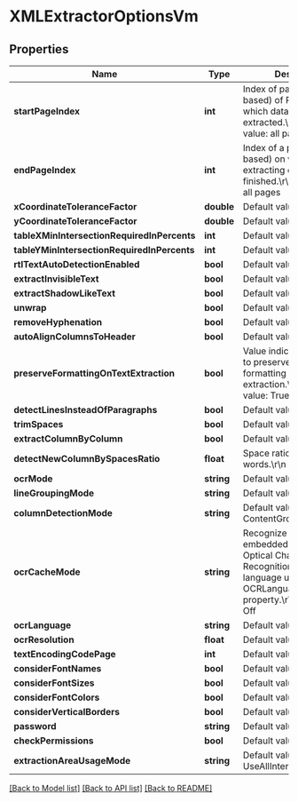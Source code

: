 # XMLExtractorOptionsVm

## Properties
Name | Type | Description | Notes
------------ | ------------- | ------------- | -------------
**startPageIndex** | **int** | Index of page (zero-based) of PDF file from which data will be extracted.\r\n            Default value: all pages | [optional] 
**endPageIndex** | **int** | Index of a page (zero-based) on which extracting of data will be finished.\r\n            Default value: all pages | [optional] 
**xCoordinateToleranceFactor** | **double** | Default value: 20 | [optional] 
**yCoordinateToleranceFactor** | **double** | Default value: 30 | [optional] 
**tableXMinIntersectionRequiredInPercents** | **int** | Default value: 49 | [optional] 
**tableYMinIntersectionRequiredInPercents** | **int** | Default value: 50 | [optional] 
**rtlTextAutoDetectionEnabled** | **bool** | Default value: False | [optional] 
**extractInvisibleText** | **bool** | Default value: True | [optional] 
**extractShadowLikeText** | **bool** | Default value: True | [optional] 
**unwrap** | **bool** | Default value: False | [optional] 
**removeHyphenation** | **bool** | Default value: True | [optional] 
**autoAlignColumnsToHeader** | **bool** | Default value: True | [optional] 
**preserveFormattingOnTextExtraction** | **bool** | Value indicating whether to preserve the text formatting on the extraction.\r\n            Default value: True | [optional] 
**detectLinesInsteadOfParagraphs** | **bool** | Default value: True | [optional] 
**trimSpaces** | **bool** | Default value: True | [optional] 
**extractColumnByColumn** | **bool** | Default value: False | [optional] 
**detectNewColumnBySpacesRatio** | **float** | Space ratio between words.\r\n            Default value: 1 | [optional] 
**ocrMode** | **string** | Default value: Off | [optional] 
**lineGroupingMode** | **string** | Default value: None | [optional] 
**columnDetectionMode** | **string** | Default value: ContentGroupsAndBorders | [optional] 
**ocrCacheMode** | **string** | Recognize text on embedded images using Optical Character Recognition (OCR). Set the language using OCRLanguage property.\r\n            Default value: Off | [optional] 
**ocrLanguage** | **string** | Default value: eng | [optional] 
**ocrResolution** | **float** | Default value: 300 | [optional] 
**textEncodingCodePage** | **int** | Default value: 1252 | [optional] 
**considerFontNames** | **bool** | Default value: False | [optional] 
**considerFontSizes** | **bool** | Default value: False | [optional] 
**considerFontColors** | **bool** | Default value: False | [optional] 
**considerVerticalBorders** | **bool** | Default value: True | [optional] 
**password** | **string** | Default value: | [optional] 
**checkPermissions** | **bool** | Default value: True | [optional] 
**extractionAreaUsageMode** | **string** | Default value: UseAllIntersectingObjects | [optional] 

[[Back to Model list]](../README.md#documentation-for-models) [[Back to API list]](../README.md#documentation-for-api-endpoints) [[Back to README]](../README.md)


